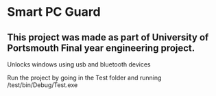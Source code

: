 # Smart PC Guard

## This project was made as part of University of Portsmouth Final year engineering project.

Unlocks windows using usb and bluetooth devices

Run the project by going in the Test folder and running /test/bin/Debug/Test.exe

